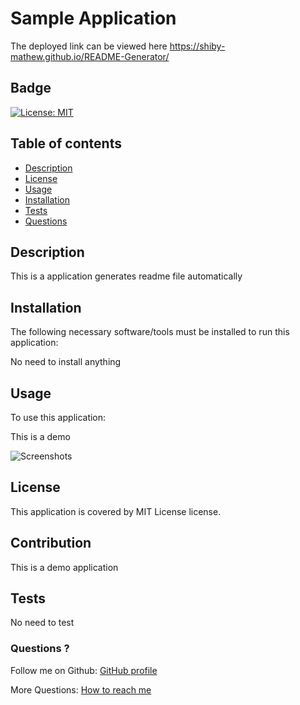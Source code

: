 

#  Sample Application

The deployed link can be viewed here
https://shiby-mathew.github.io/README-Generator/

## Badge

[![License: MIT](https://img.shields.io/badge/License-MIT-yellow.svg)](https://opensource.org/licenses/MIT)

## Table of contents

- [Description](#description)
- [License](#license)
- [Usage](#usage)
- [Installation](#installation)
- [Tests](#tests)
- [Questions](#questions)


## Description

This is a application generates readme file automatically

## Installation

The following necessary software/tools must be installed to run this application:

No need to install anything


## Usage

To use this application:

This is a demo

![Screenshots](path)

## License

This application is covered by MIT License license.


## Contribution

This is a demo application

## Tests

No need to test 

### Questions ?

Follow me on Github: [GitHub profile ](https://github.com/shiby-ajay)
<br/>

More Questions: [How to reach me ](example@gmail.com)
      